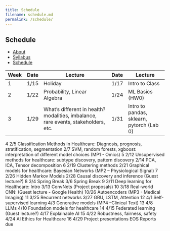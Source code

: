 ```yaml
---
title: Schedule
filename: schedule.md
permalink: /schedule/
--- 
```


## Schedule

- [About](/)
- [Syllabus](/syllabus/)
- [Schedule](/schedule/)

Week | Date | Lecture | Date | Lecture |  
-----|------|---------|------|-------- |  
1 | 1/15 | Holiday | 1/17 | Intro to Class |  
2 | 1/22 | Probability, Linear Algebra  | 1/24 | ML Basics (HW0) |  
3 | 1/29 | What’s different in health? modalities, imbalance, rare events, stakeholders, etc. | 1/31 | Intro to pandas, sklearn, pytorch (Lab 0) |  
4
2/5
Classification Methods in Healthcare: Diagnosis, prognosis, stratification, segmentation
2/7
SVM, random forests, xgboost: interpretation of different model choices (MP1 - Omics)
5
2/12
Unsupervised methods for healthcare: subtype discovery, pattern discovery
2/14
PCA, ICA, Tensor decomposition
6
2/19
Clustering methods
2/21
Graphical models for healthcare: Bayesian Networks (MP2 – Physiological Signal)
7
2/26
Hidden Markov Models
2/28
Causal discovery and inference (Guest lecture?)
8
3/4
Spring Break
3/6
Spring Break
9
3/11
Deep learning for Healthcare: Intro
3/13
ConvNets (Project proposals)
10
3/18
Real-world CNN: (Guest lecture - Google Health)
10/26
Autoencoders (MP3 - Medical Imaging)
11
3/25
Recurrent networks
3/27
GRU, LSTM, Attention
12
4/1
Self-supervised learning
4/3
Generative models (MP4 –Clinical Text)
13
4/8
LLMs 
4/10
Foundation models for healthcare
14
4/15
Federated learning (Guest lecture?)
4/17
Explainable AI
15
4/22
Robustness, fairness, safety 
4/24
AI Ethics for Healthcare
16
4/29
Project presentations
EOS
Reports due

